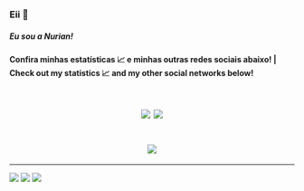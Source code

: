 ### Eii 👋
##### Eu sou a Nurian!

#### Confira minhas estatísticas 📈 e minhas outras redes sociais abaixo! | Check out my statistics 📈 and my other social networks below! 

<h1 align="center">
<img align="center" src="https://github-readme-stats.vercel.app/api?username=Nuri-an&count_private=true&theme=radical"/>
<img align="center" src="https://github-readme-stats.vercel.app/api/top-langs/?username=Nuri-an&layout=compact&theme=radical" />
 </h1>

<h1 align="center">
<img align="center" src="https://github-readme-stats.vercel.app/api/wakatime?username=nuriancoelho&v=2&layout=compact&theme=radical" />
</h1>

<hr />

[<img src="https://img.shields.io/badge/style-social-green?label=LinkedIn&color=0A66C2&logo=linkedin&logoColor=white" />](https://www.linkedin.com/in/nuriancoelho/) 
[<img src = "https://img.shields.io/badge/style-social-green?label=Instagram&logo=instagram&color=ff69b4&logoColor=white">](https://www.instagram.com/nurii.an/)
[<img src="https://img.shields.io/badge/style-social-green?label=Whatsapp%20Business&color=25D366&logo=whatsapp&logoColor=white">](https://api.whatsapp.com/send?phone=5532999627770)
